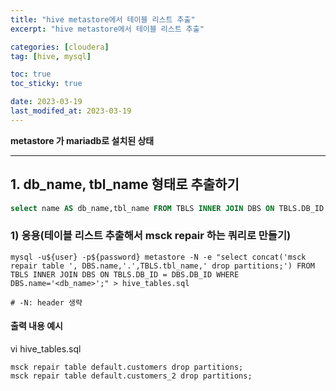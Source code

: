 ```yaml
---
title: "hive metastore에서 테이블 리스트 추출"
excerpt: "hive metastore에서 테이블 리스트 추출"

categories: [cloudera]
tag: [hive, mysql]

toc: true
toc_sticky: true

date: 2023-03-19
last_modifed_at: 2023-03-19
---
```


**metastore 가 mariadb로 설치된 상태**
* * *

## 1. db_name, tbl_name 형태로 추출하기
```SQL
select name AS db_name,tbl_name FROM TBLS INNER JOIN DBS ON TBLS.DB_ID = DBS.DB_ID WHERE DBS.name='default'
```

### 1) 응용(테이블 리스트 추출해서 msck repair 하는 쿼리로 만들기)
```shell
mysql -u${user} -p${password} metastore -N -e "select concat('msck repair table ', DBS.name,'.',TBLS.tbl_name,' drop partitions;') FROM TBLS INNER JOIN DBS ON TBLS.DB_ID = DBS.DB_ID WHERE DBS.name='<db_name>';" > hive_tables.sql

# -N: header 생략
```

#### 출력 내용 예시
vi hive_tables.sql
```text
msck repair table default.customers drop partitions;
msck repair table default.customers_2 drop partitions;
```